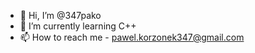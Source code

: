 - 👋 Hi, I’m @347pako
- 🌱 I’m currently learning C++
- 📫 How to reach me - pawel.korzonek347@gmail.com

<!---
347pako/347pako is a ✨ special ✨ repository because its `README.md` (this file) appears on your GitHub profile.
You can click the Preview link to take a look at your changes.
--->
